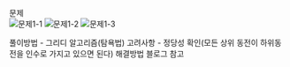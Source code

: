 문제  
![문제1-1](https://user-images.githubusercontent.com/25494412/158044010-def34657-c62b-4368-958e-1086938068d5.png)
![문제1-2](https://user-images.githubusercontent.com/25494412/158044011-581f1f84-cf96-4ae4-ac67-5887c2cce603.PNG)
![문제1-3](https://user-images.githubusercontent.com/25494412/158044013-9502b9d1-e683-4047-8dc3-c8574f2baf86.PNG)

풀이방법 - 그리디 알고리즘(탐욕법)
고려사항 - 정당성 확인(모든 상위 동전이 하위동전을 인수로 가지고 있으면 된다)
해결방법
블로그 참고
